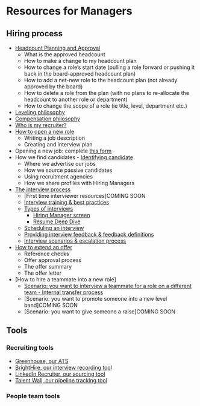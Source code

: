 # Resources for Managers

## Hiring process
- [Headcount Planning and Approval](people-ops/process/headcount-planningl-approval.md)
    - What is the approved headcount
    - How to make a change to my headcount plan
    - How to change a role’s start date (pulling a role forward or pushing it back in the board-approved headcount plan)
    - How to add a net-new role to the headcount plan (not already approved by the board)
    - How to delete a role from the plan (with no plans to re-allocate the headcount to another role or department)
    - How to change the scope of a role (ie title, level, department etc.)
- [Leveling philosophy](people-ops/process/compensation-and-leveling/leveling.md)
- [Compensation philosophy](../../benefits-pay-perks/pay-expenses/compensation/index.md)
- [Who is my recruiter?](talent/process/teamalignment.md)
- [How to open a new role](talent/process/opening_a_new_job.md)
    - Writing a job description
    - Creating and interview plan
- Opening a new job: complete [this form](https://docs.google.com/forms/d/e/1FAIpQLSdYwWlI_4bKKSkhWq4FrLNE2MPEhRtiq91GtEC6RuFAt-mgfA/viewform)
- How we find candidates - [Identifying candidate](talent/process/identifying_candidates.md)
    - Where we advertise our jobs
    - How we source passive candidates
    - Using recruitment agencies
    - How we share profiles with Hiring Managers
- [The interview process](talent/process/interview_process.md)
    - [First time interviewer resources]COMING SOON
    - [Interview training & best practices](talent/tools/interview_training.md)
    - [Types of interviews](talent/process/types_of_interviews.md)
        - [Hiring Manager screen](talent/process/types_of_interviews.md#hiring-manager-interview)
        - [Resume Deep Dive](talent/process/types_of_interviews.md#resume-deep-dive)
    - [Scheduling an interview](talent/process/interview_process.md)
    - [Providing interview feedback & feedback definitions](talent/process/interview_process.md#providing-interview-feedback)
    - [Interview scenarios & escalation process](talent/process/scenarios_and_escalation_process.md)
- [How to extend an offer](talent/process/extending_an_offer.md)
    - Reference checks
    - Offer approval process
    - The offer summary
    - The offer letter
- [How to hire a teammate into a new role]
    - [Scenario: you want to interview a teammate for a role on a different team - Internal transfer process](../../company-info-and-process/working-at-sourcegraph/switching-teams.md)
    - [Scenario: you want to promote someone into a new level band]COMING SOON
    - [Scenario: you want to give someone a raise]COMING SOON



## Tools
### Recruiting tools
- [Greenhouse, our ATS](talent/tools/guide_to_using_greenhouse.md)
- [BrightHire, our interview recording tool](talent/tools/guide_to_using_brighthire.md)
- [LinkedIn Recruiter, our sourcing tool](talent/process/linkedin.md)
- [Talent Wall, our pipeline tracking tool](talent/tools/guide_to_using_talentwall.md)

### People team tools
